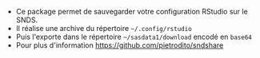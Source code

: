 + Ce package permet de sauvegarder votre configuration RStudio sur le SNDS.
+ Il réalise une archive du répertoire `~/.config/rstudio`
+ Puis l'exporte dans le répertoire `~/sasdata1/download` encodé en `base64`
+ Pour plus d'information https://github.com/pietrodito/sndshare
